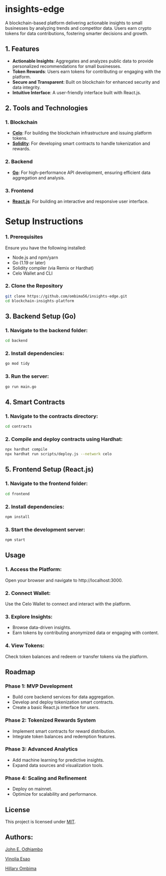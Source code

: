 # insights-edge
A blockchain-based platform delivering actionable insights to small businesses by analyzing trends and competitor data. Users earn crypto tokens for data contributions, fostering smarter decisions and growth.

##  1. Features  
- **Actionable Insights**: Aggregates and analyzes public data to provide personalized recommendations for small businesses.  
- **Token Rewards**: Users earn tokens for contributing or engaging with the platform.  
- **Secure and Transparent**: Built on blockchain for enhanced security and data integrity.  
- **Intuitive Interface**: A user-friendly interface built with React.js. 

## 2. Tools and Technologies  

### **1. Blockchain**
- **[Celo](https://celo.org/)**: For building the blockchain infrastructure and issuing platform tokens.  
- **[Solidity](https://soliditylang.org/)**: For developing smart contracts to handle tokenization and rewards.  

### **2. Backend**
- **[Go](https://go.dev/)**: For high-performance API development, ensuring efficient data aggregation and analysis.  

### **3. Frontend**
- **[React.js](https://react.dev/)**: For building an interactive and responsive user interface. 

# Setup Instructions  

### **1. Prerequisites**  
Ensure you have the following installed:  
- Node.js and npm/yarn  
- Go (1.19 or later)  
- Solidity compiler (via Remix or Hardhat)  
- Celo Wallet and CLI  

### **2. Clone the Repository**  
```bash
git clone https://github.com/ombima56/insights-edge.git
cd blockchain-insights-platform
```

## 3. Backend Setup (Go)

### 1. Navigate to the backend folder:
```sh
cd backend
```

### 2. Install dependencies:
```sh
go mod tidy

```

### 3. Run the server:
```sh
go run main.go
```

## 4. Smart Contracts

### 1. Navigate to the contracts directory:
```sh
cd contracts
```

### 2. Compile and deploy contracts using Hardhat:
```sh
npx hardhat compile
npx hardhat run scripts/deploy.js --network celo
```

## 5. Frontend Setup (React.js)
### 1. Navigate to the frontend folder:

```sh
cd frontend
```
### 2. Install dependencies:

```sh
npm install
```
### 3. Start the development server:

```sh
npm start
```
## Usage
### 1. Access the Platform:
Open your browser and navigate to http://localhost:3000.
### 2. Connect Wallet:
Use the Celo Wallet to connect and interact with the platform.
### 3. Explore Insights:

-    Browse data-driven insights.
-    Earn tokens by contributing anonymized data or engaging with content.

### 4. View Tokens:
Check token balances and redeem or transfer tokens via the platform.

## Roadmap
### Phase 1: MVP Development

-    Build core backend services for data aggregation.
-    Develop and deploy tokenization smart contracts.
-    Create a basic React.js interface for users.

### Phase 2: Tokenized Rewards System

-    Implement smart contracts for reward distribution.
-    Integrate token balances and redemption features.

### Phase 3: Advanced Analytics

-    Add machine learning for predictive insights.
-    Expand data sources and visualization tools.

### Phase 4: Scaling and Refinement

-    Deploy on mainnet.
-    Optimize for scalability and performance.

## License

This project is licensed under [MIT](https://github.com/Adamur-Tribe/insights-edge/blob/main/LICENSE).

## Authors:
[John E. Odhiambo](https://github.com/johneliud)

[Vinolia Esao](https://github.com/Vinolia-E)

[Hillary Ombima](https://github.com/ombima56)
